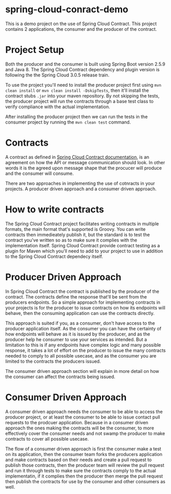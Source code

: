 # spring-cloud-conract-demo
This is a demo project on the use of Spring Cloud Contract. This project contains 2 applications, the consumer and the producer of the contract. 

# Project Setup
Both the producer and the consumer is built using Spring Boot version 2.5.9 and Java 8. The Spring Cloud Contract dependency and plugin version is following the the Spring Cloud 3.0.5 release train.

To use the project you'll need to install the producer project first using `mvn clean install` or `mvn clean install -DskipTests`, then it'll install the contract stubs `.jar` into your maven repository. By not skipping the tests, the producer project will run the contracts through a base test class to verify compliance with the actual implementation.

After installing the producer project then we can run the tests in the consumer project by running the `mvn clean test` command.

# Contracts
A contract as defined in [Spring Cloud Contract documentation](https://docs.spring.io/spring-cloud-contract/docs/3.0.5/reference/html/getting-started.html#getting-started-what-is-a-contract), is an agreement on how the API or message communication should look. In other words it is the agreed upon message shape that the procucer will produce and the consumer will consume.

There are two approaches in implementing the use of cotnracts in your projects. A producer driven approach and a consumer driven approach.

# How to write contracts
The Spring Cloud Contract project facilitates writing contracts in multiple formats, the main format that's supported is Groovy. You can write contracts then immedieately publish it, but the standard is to test the contract you've written so as to make sure it complies with the implementation itself. Spring Cloud Contract provide contract testing as a plugin for Maven which you'll need to add to your project to use in addition to the Spring Cloud Contract dependecy itself.

# Producer Driven Approach
In Spring Cloud Contract the contract is published by the producer of the contract. The contracts define the response that'll be sent from the producers endpoints. So a simple approach for implementing contracts in your projects is for the producer to issue contracts on how its endpoints will behave, then the consuming application can use the contracts directly.

This approach is suited if you, as a consumer, don't have access to the producer application itself. As the consumer you can have the certainty of how endpoints will behave as it is issued by the producer, and as the producer help he consumer to use your services as intended. But a limitation to this is if any endpoints have complex logic and many possible response, it takes a lot of effort on the producer to issue the many contracts needed to comply to all possible usecase, and as the consumer you are limited to the contracts the producers issued.

The consumer driven approach section will explain in more detail on how the consumer can affect the contracts being issued.

# Consumer Driven Approach
A consumer driven approach needs the consumer to be able to access the producer project, or at least the consumer to be able to issue contact pull requests to the prodcuer application. Because in a consumer driven approach the ones making the contracts will be the consumer, to more effectively cover the consumer needs and not swamp the producer to make contracts to cover all possible usecase.

The flow of a consumer driven approach is first the consumer make a test on its application, then the consumer team forks the producers application and make contracts based on their needs and create a pull request to publish those contracts, then the producer team will review the pull request and run it through tests to make sure the contracts comply to the actual implementatin, if it complies then the producer then merge the pull request then publish the contracts for use by the consumer and other consumers as well.
